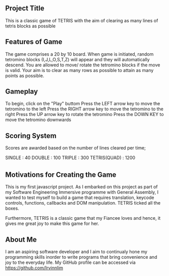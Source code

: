 ## Project Title
This is a classic game of TETRIS with the aim of clearing as many lines of tetris blocks as possible

## Features of Game
The game comprises a 20 by 10 board. When game is initiated, random tetromino blocks (I,J,L,O,S,T,Z) will appear and they will automatically descend. You are allowed to move/ rotate the tetromino blocks if the move is valid. Your aim is to clear as many rows as possible to attain as many points as possible.

## Gameplay
To begin, click on the "Play" buttom
Press the LEFT arrow key to move the tetromino to the left
Press the RIGHT arrow key to move the tetromino to the right
Press the UP arrow key to rotate the tetromino
Press the DOWN KEY to move the tetromino downwards 

## Scoring System
Scores are awarded based on the number of lines cleared per time;

SINGLE       : 40
DOUBLE       : 100
TRIPLE       : 300
TETRIS(QUAD) : 1200

######

## Motivations for Creating the Game
This is my first javascript project. As I embarked on this project as part of my Software Engineering Immersive programme with General Assembly, I wanted to test myself to build a game that requires translation, keycode controls, functions, callbacks and DOM manipulation. TETRIS ticked all the boxes. 

Furthermore, TETRIS is a classic game that my Fiancee loves and hence, it gives me great joy to make this game for her.

## About Me
I am an aspiring software developer and I aim to continualy hone my programming skills inorder to write programs that bring convenience and joy to the everyday life. My GitHub profile can be accessed via https://github.com/Irvinnlim